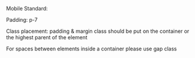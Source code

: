Mobile Standard:

Padding: p-7

Class placement:
padding & margin class should be put on the container or the highest parent of the element

For spaces between elements inside a container please use gap class
